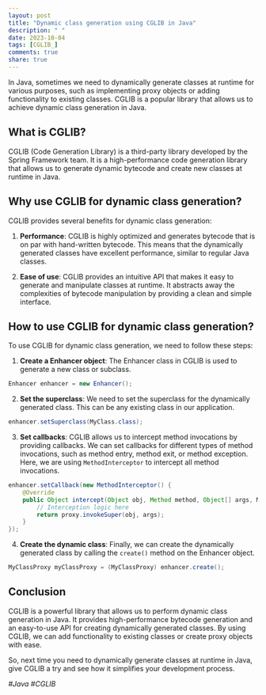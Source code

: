 ```yaml
---
layout: post
title: "Dynamic class generation using CGLIB in Java"
description: " "
date: 2023-10-04
tags: [CGLIB_]
comments: true
share: true
---
```


In Java, sometimes we need to dynamically generate classes at runtime for various purposes, such as implementing proxy objects or adding functionality to existing classes. CGLIB is a popular library that allows us to achieve dynamic class generation in Java.

## What is CGLIB?

CGLIB (Code Generation Library) is a third-party library developed by the Spring Framework team. It is a high-performance code generation library that allows us to generate dynamic bytecode and create new classes at runtime in Java.

## Why use CGLIB for dynamic class generation?

CGLIB provides several benefits for dynamic class generation:

1. **Performance**: CGLIB is highly optimized and generates bytecode that is on par with hand-written bytecode. This means that the dynamically generated classes have excellent performance, similar to regular Java classes.

2. **Ease of use**: CGLIB provides an intuitive API that makes it easy to generate and manipulate classes at runtime. It abstracts away the complexities of bytecode manipulation by providing a clean and simple interface.

## How to use CGLIB for dynamic class generation?

To use CGLIB for dynamic class generation, we need to follow these steps:

1. **Create a Enhancer object**: The Enhancer class in CGLIB is used to generate a new class or subclass.

```java
Enhancer enhancer = new Enhancer();
```

2. **Set the superclass**: We need to set the superclass for the dynamically generated class. This can be any existing class in our application.

```java
enhancer.setSuperclass(MyClass.class);
```

3. **Set callbacks**: CGLIB allows us to intercept method invocations by providing callbacks. We can set callbacks for different types of method invocations, such as method entry, method exit, or method exception. Here, we are using `MethodInterceptor` to intercept all method invocations.

```java
enhancer.setCallback(new MethodInterceptor() {
    @Override
    public Object intercept(Object obj, Method method, Object[] args, MethodProxy proxy) throws Throwable {
        // Interception logic here
        return proxy.invokeSuper(obj, args);
    }
});
```

4. **Create the dynamic class**: Finally, we can create the dynamically generated class by calling the `create()` method on the Enhancer object.

```java
MyClassProxy myClassProxy = (MyClassProxy) enhancer.create();
```

## Conclusion

CGLIB is a powerful library that allows us to perform dynamic class generation in Java. It provides high-performance bytecode generation and an easy-to-use API for creating dynamically generated classes. By using CGLIB, we can add functionality to existing classes or create proxy objects with ease.

So, next time you need to dynamically generate classes at runtime in Java, give CGLIB a try and see how it simplifies your development process.

_#Java #CGLIB_